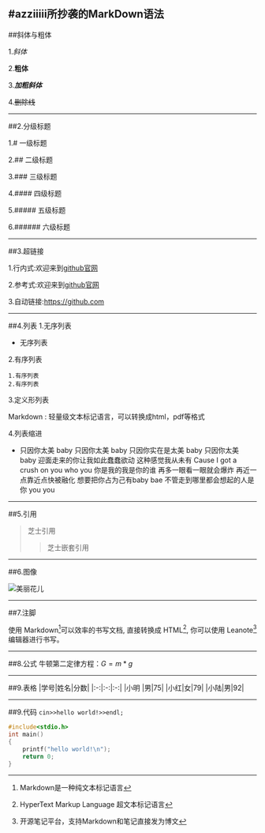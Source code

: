 #azziiiii所抄袭的MarkDown语法
---
##斜体与粗体

1.*斜体*

2.**粗体**

3.***加粗斜体***

4.~~删除线~~    

---
##2.分级标题

1.# 一级标题

2.## 二级标题

3.### 三级标题

4.#### 四级标题

5.##### 五级标题

6.###### 六级标题

---
##3.超链接

1.行内式:欢迎来到[github官网](https://github.com)

2.参考式:欢迎来到[github官网][1]

3.自动链接:<https://github.com>

[1]:https://github.com
---
##4.列表
1.无序列表
- 无序列表  
  
2.有序列表

    1.有序列表
    2.有序列表
  
3.定义形列表

Markdown
:    轻量级文本标记语言，可以转换成html，pdf等格式

4.列表缩进

*    只因你太美 baby 只因你太美 baby
只因你实在是太美 baby 只因你太美 baby
迎面走来的你让我如此蠢蠢欲动
这种感觉我从未有
Cause I got a crush on you who you
你是我的我是你的谁
再多一眼看一眼就会爆炸
再近一点靠近点快被融化
想要把你占为己有baby bae
不管走到哪里都会想起的人是你 you you

---
##5.引用

>芝士引用
>>芝士嵌套引用

---
##6.图像

![美丽花儿](http://ww2.sinaimg.cn/large/56d258bdjw1eugeubg8ujj21kw16odn6.jpg )

---
##7.注脚

使用 Markdown[^1]可以效率的书写文档, 直接转换成 HTML[^2], 你可以使用 Leanote[^Le] 编辑器进行书写。

[^1]:Markdown是一种纯文本标记语言

[^2]:HyperText Markup Language 超文本标记语言

[^Le]:开源笔记平台，支持Markdown和笔记直接发为博文

---
##8.公式
牛顿第二定律方程：$G=m*g$

---
##9.表格
|学号|姓名|分数|
|:-:|:-:|:-:|
|小明 |男|75|
|小红|女|79|
|小陆|男|92|

---
##9.代码
`
cin>>hello world!>>endl;
`
``` c
#include<stdio.h>
int main()
{
    printf("hello world!\n");
    return 0;
}
```
